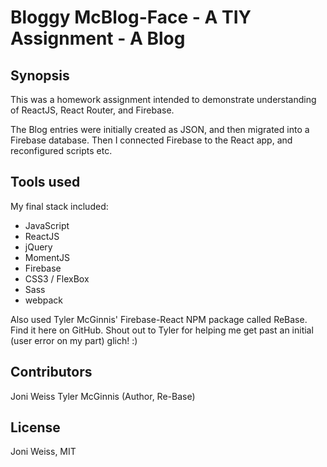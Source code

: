 # Bloggy McBlog-Face - A TIY Assignment - A Blog

## Synopsis
This was a homework assignment intended to demonstrate understanding of ReactJS, React Router, and Firebase.

The Blog entries were initially created as JSON, and then migrated into a Firebase database. Then I connected Firebase to the React app, and reconfigured scripts etc.

## Tools used
My final stack included:
* JavaScript
* ReactJS
* jQuery
* MomentJS
* Firebase
* CSS3 / FlexBox
* Sass
* webpack

Also used Tyler McGinnis' Firebase-React NPM package called ReBase. Find it here on GitHub. Shout out to Tyler for helping me get past an initial (user error on my part) glich! :)


## Contributors
Joni Weiss
Tyler McGinnis (Author, Re-Base)


## License
Joni Weiss, MIT
